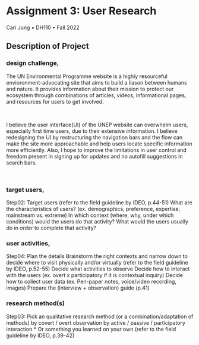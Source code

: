 # Assignment 3: User Research
Cari Jung • DH110 • Fall 2022


## Description of Project 
### design challenge, 

The UN Environmental Programme website is a highly resourceful envioronment-advocating site that aims to build a liason between humans and nature. It provides information about their mission to protect our ecosystem through combinations of articles, videos, informational pages, and resources for users to get involved. 

<p>&nbsp;</p>

I believe the user interface(UI) of the UNEP website can overwhelm users, especially first time users, due to their extensive information. I believe redesigning the UI by restructuring the navigation bars and the flow can make the site more approachable and help users locate specific information more efficiently. 
Also, I hope to improve the limitations in user control and freedom present in signing up for updates and no autofill suggestions in search bars.

<p>&nbsp;</p>

### target users, 
Step02: Target users (refer to the field guideline by IDEO, p.44-51)
What are the characteristics of users? (ex. demographics, preference, expertise, mainstream vs. extreme) 
In which context (where, why, under which conditions) would the users do that activity? 
What would the users usually do in order to complete that activity? 




### user activities,
Step04: Plan the details
Brainstorm the right contexts and narrow down to decide where to visit physically and/or virtually (refer to the field guideline by IDEO, p.52-55)
Decide what activities to observe
Decide how to interact with the users (ex. overt x participatory if it is contextual inquiry)
Decide how to collect user data (ex. Pen-paper notes, voice/video recording, images)
Prepare the (interview + observation) guide (p.41)

### research method(s)
Step03: Pick an qualitative research method (or a combination/adaptation of methods) 
by covert / overt observation
by active / passive / participatory interaction * 
Or something you learned on your own (refer to the field guideline by IDEO, p.39-42)






